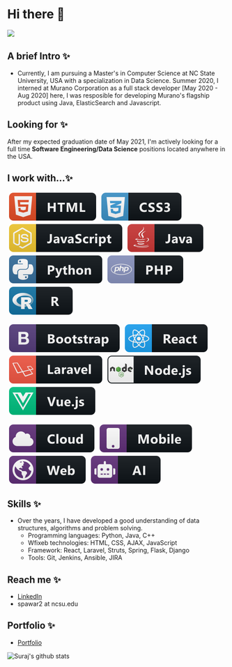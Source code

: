 # Hi there 👋

![](https://komarev.com/ghpvc/?username=ssp4all&color=orange)

## A brief Intro ✨
- Currently, I am pursuing a Master's in Computer Science at NC State University, USA with a specialization in Data Science. Summer 2020, I interned at Murano Corporation as a full stack developer [May 2020 - Aug 2020] here,  I was resposible for developing Murano's flagship product using Java, ElasticSearch and Javascript.

## Looking for ✨
After my expected graduation date of May 2021, I'm actively looking for a full time <b>Software Engineering/Data Science</b> positions located anywhere in the USA.

<p align="left">
  
## I work with...✨
<img src="https://raw.githubusercontent.com/ssp4all/ssp4all/master/svg/languages/html.svg" alt="html" style="vertical-align:top; margin:4px">    <img src="https://raw.githubusercontent.com/ssp4all/ssp4all/master/svg/languages/css3.svg" alt="css3" style="vertical-align:top; margin:4px">    <img src="https://raw.githubusercontent.com/ssp4all/ssp4all/master/svg/languages/js.svg" alt="js" style="vertical-align:top; margin:4px">   <img src="https://raw.githubusercontent.com/ssp4all/ssp4all/master/svg/languages/java.svg" alt="java" style="vertical-align:top; margin:4px">     <img src="https://raw.githubusercontent.com/ssp4all/ssp4all/master/svg/languages/python.svg" alt="python" style="vertical-align:top; margin:4px"> 		   	<img src="https://raw.githubusercontent.com/ssp4all/ssp4all/master/svg/languages/php.svg" alt="php" style="vertical-align:top; margin:4px">   <img src="https://raw.githubusercontent.com/ssp4all/ssp4all/master/svg/languages/r.svg" alt="R" style="vertical-align:top; margin:4px">   

<img src="https://raw.githubusercontent.com/ssp4all/ssp4all/master/svg/frameworks/bootstrap.svg" alt="bootstrap" style="vertical-align:top; margin:4px"> <img src="https://raw.githubusercontent.com/ssp4all/ssp4all/master/svg/frameworks/react.svg" alt="react" style="vertical-align:top; margin:4px"> <img src="https://raw.githubusercontent.com/ssp4all/ssp4all/master/svg/frameworks/laravel.svg" alt="laravel" style="vertical-align:top; margin:4px"> <img src="https://raw.githubusercontent.com/ssp4all/ssp4all/master/svg/frameworks/nodejs.svg" alt="nodejs" style="vertical-align:top; margin:4px"> <img src="https://raw.githubusercontent.com/ssp4all/ssp4all/master/svg/frameworks/vue.svg" alt="vue" style="vertical-align:top; margin:4px">

<img src="https://raw.githubusercontent.com/ssp4all/ssp4all/master/svg/misc/cloud.svg" alt="cloud" style="vertical-align:top; margin:4px"> <img src="https://raw.githubusercontent.com/ssp4all/ssp4all/master/svg/misc/mobile.svg" alt="mobile" style="vertical-align:top; margin:4px"> <img src="https://raw.githubusercontent.com/ssp4all/ssp4all/master/svg/misc/web.svg" alt="web" style="vertical-align:top; margin:4px"> <img src="https://raw.githubusercontent.com/ssp4all/ssp4all/master/svg/misc/ai.svg" alt="AI" style="vertical-align:top; margin:4px">
</p>

## Skills ✨
- Over the years, I have developed a good understanding of data structures, algorithms and problem solving.
    + Programming languages: Python, Java, C++
    + Wfixeb technologies: HTML, CSS, AJAX, JavaScript
    + Framework: React, Laravel, Struts, Spring, Flask, Django
    + Tools: Git, Jenkins, Ansible, JIRA

## Reach me ✨
- [LinkedIn](https://www.linkedin.com/in/ssp4all)
- spawar2 at ncsu.edu

## Portfolio ✨
- [Portfolio](ssp4all.github.io)

![Suraj's github stats](https://github-readme-stats.vercel.app/api?username=ssp4all&show_icons=true&theme=tokyonight)
